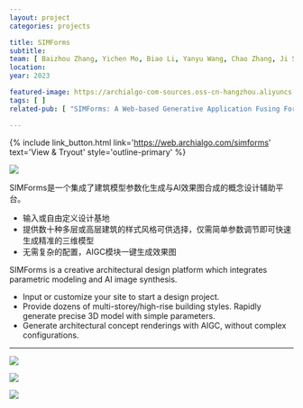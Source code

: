 ```yaml
---
layout: project
categories: projects

title: SIMForms
subtitle:
team: [ Baizhou Zhang, Yichen Mo, Biao Li, Yanyu Wang, Chao Zhang, Ji Shi ]
location:
year: 2023

featured-image: https://archialgo-com-sources.oss-cn-hangzhou.aliyuncs.com/images/2024-04-23-simforms-caadria-results.jpg
tags: [ ]
related-pub: [ "SIMForms: A Web-based Generative Application Fusing Forms, Metrics and Bisuals for Early-stage Design" ]

---
```


{% include link_button.html link='https://web.archialgo.com/simforms' text='View & Tryout' style='outline-primary' %}

![](https://archialgo-com-sources.oss-cn-hangzhou.aliyuncs.com/images/2024-04-23-simforms-caadria-results.jpg)

SIMForms是一个集成了建筑模型参数化生成与AI效果图合成的概念设计辅助平台。

- 输入或自由定义设计基地
- 提供数十种多层或高层建筑的样式风格可供选择，仅需简单参数调节即可快速生成精准的三维模型
- 无需复杂的配置，AIGC模块一键生成效果图

SIMForms is a creative architectural design platform which integrates parametric modeling and AI image synthesis.

- Input or customize your site to start a design project.
- Provide dozens of multi-storey/high-rise building styles. Rapidly generate precise 3D model with simple parameters.
- Generate architectural concept renderings with AIGC, without complex configurations.

---

![](https://archialgo-com-sources.oss-cn-hangzhou.aliyuncs.com/images/simforms/mb2.gif)

![](https://archialgo-com-sources.oss-cn-hangzhou.aliyuncs.com/images/simforms/mb3.gif)

![](https://archialgo-com-sources.oss-cn-hangzhou.aliyuncs.com/images/2024-04-23-simforms-6.jpg)
